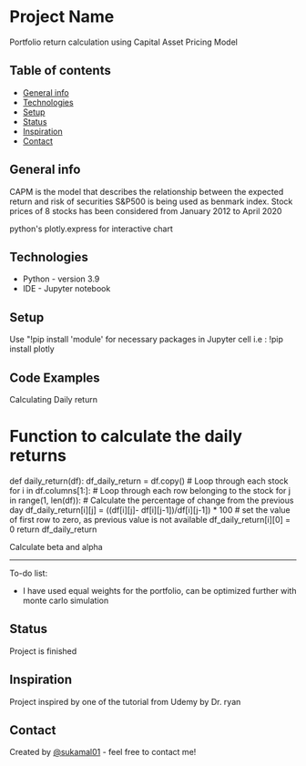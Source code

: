 # Project Name
Portfolio return calculation using Capital Asset Pricing Model

## Table of contents
* [General info](#general-info)
* [Technologies](#technologies)
* [Setup](#setup)
* [Status](#status)
* [Inspiration](#inspiration)
* [Contact](#contact)

## General info
CAPM is the model that describes the relationship between the expected return and risk of securities
S&P500 is being used as benmark index.
Stock prices of 8 stocks has been considered from January 2012 to April 2020

python's plotly.express for interactive chart

## Technologies
* Python - version 3.9
* IDE - Jupyter notebook


## Setup
Use "!pip install 'module' for necessary packages in Jupyter cell
i.e : !pip install plotly

## Code Examples
Calculating Daily return
# Function to calculate the daily returns 
def daily_return(df):
  df_daily_return = df.copy()
    # Loop through each stock
  for i in df.columns[1:]:
    # Loop through each row belonging to the stock
    for j in range(1, len(df)):
      # Calculate the percentage of change from the previous day
      df_daily_return[i][j] = ((df[i][j]- df[i][j-1])/df[i][j-1]) * 100
    # set the value of first row to zero, as previous value is not available
    df_daily_return[i][0] = 0
  return df_daily_return

Calculate beta and alpha

------

To-do list:
* I have used equal weights for the portfolio, can be optimized further with monte carlo simulation

## Status
Project is finished


## Inspiration
Project inspired by one of the tutorial from Udemy by Dr. ryan

## Contact
Created by [@sukamal01](https://github.com/sukamal01) - feel free to contact me!